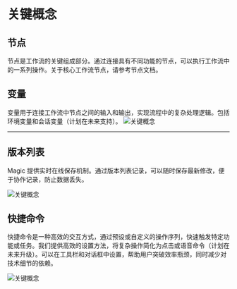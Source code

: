 # 关键概念

## 节点
节点是工作流的关键组成部分。通过连接具有不同功能的节点，可以执行工作流中的一系列操作。关于核心工作流节点，请参考节点文档。

## 变量
变量用于连接工作流中节点之间的输入和输出，实现流程中的复杂处理逻辑。包括环境变量和会话变量（计划在未来支持）。
![关键概念](https://cdn.letsmagic.cn/static/img/Key-concepts-1.png)

---
## 版本列表
Magic 提供实时在线保存机制。通过版本列表记录，可以随时保存最新修改，便于协作记录，防止数据丢失。

![关键概念](https://cdn.letsmagic.cn/static/img/Key-concepts-2.png)

## 快捷命令
快捷命令是一种高效的交互方式，通过预设或自定义的操作序列，快速触发特定功能或任务。我们提供高效的设置方法，将复杂操作简化为点击或语音命令（计划在未来升级）。可以在工具栏和对话框中设置，帮助用户突破效率瓶颈，同时减少对技术细节的依赖。

![关键概念](https://cdn.letsmagic.cn/static/img/Key-concepts-3.png)